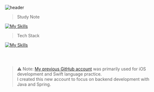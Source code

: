 ![header](https://capsule-render.vercel.app/api?type=waving&color=timeGradient&height=200&section=header&text=%20Jaehyeok%20Lim&fontSize=55&fontColor=FFFFFF&fontAlign=25&fontAlignY=40&animation=fadeIn)

> Study Note
<div>
  
[![My Skills](https://skillicons.dev/icons?i=notion)]()
  
</div>

> Tech Stack
<div>
  
[![My Skills](https://skillicons.dev/icons?i=java,spring,swift,firebase,idea,vscode)](https://skillicons.dev)

</div>

<br><br>

> ⚠️ Note: [My previous GitHub account](https://github.com/grgnjhyxxk) was primarily used for iOS development and Swift language practice.  
I created this new account to focus on backend development with Java and Spring.
